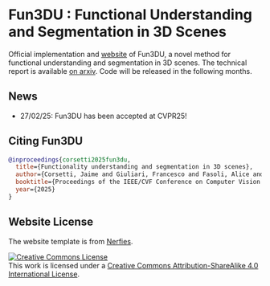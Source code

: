 # Fun3DU : Functional Understanding and Segmentation in 3D Scenes
Official implementation and [website](https://tev-fbk.github.io/fun3du/) of Fun3DU, a novel method for functional understanding and segmentation in 3D scenes.
The technical report is available [on arxiv](https://arxiv.org/abs/2411.16310).
Code will be released in the following months.

## News
- 27/02/25: Fun3DU has been accepted at CVPR25!

## Citing Fun3DU

```BibTeX
@inproceedings{corsetti2025fun3du,
  title={Functionality understanding and segmentation in 3D scenes},
  author={Corsetti, Jaime and Giuliari, Francesco and Fasoli, Alice and Boscaini, Davide and Poiesi, Fabio},
  booktitle={Proceedings of the IEEE/CVF Conference on Computer Vision and Pattern Recognition},
  year={2025}
}
```

## Website License
The website template is from [Nerfies](https://github.com/nerfies/nerfies.github.io).

<a rel="license" href="http://creativecommons.org/licenses/by-sa/4.0/"><img alt="Creative Commons License" style="border-width:0" src="https://i.creativecommons.org/l/by-sa/4.0/88x31.png" /></a><br />This work is licensed under a <a rel="license" href="http://creativecommons.org/licenses/by-sa/4.0/">Creative Commons Attribution-ShareAlike 4.0 International License</a>.
